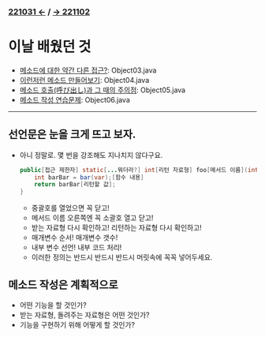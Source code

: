 ﻿### [221031 ←](/221011-_JAVA/22-10/221031/) / [→ 221102](/221011-_JAVA/221102/)

# 이날 배웠던 것

- [메소드에 대한 약간 다른 접근?](/221011-_JAVA/221101/javastudy56/javastudy/src/javastudy/Object03.java): Object03.java
- [이런저런 메소드 만들어보기](/221011-_JAVA/221101/javastudy56/javastudy/src/javastudy/Object04.java): Object04.java
- [메소드 호출(呼び出し)과 그 때의 주의점](/221011-_JAVA/221101/javastudy56/javastudy/src/javastudy/Object05.java): Object05.java
- [메소드 작성 연습문제](/221011-_JAVA/221101/javastudy56/javastudy/src/javastudy/Object06.java): Object06.java

---

## 선언문은 눈을 크게 뜨고 보자.

- 아니 정말로. 몇 번을 강조해도 지나치지 않다구요.

    ```java
    public[접근 제한자] static[...뭐더라?] int[리턴 자료형] foo[메서드 이름](int[매개변수 자료형] var[매개변수 이름]){
        int barBar = bar(var);[함수 내용]
        return barBar[리턴할 값];
    }
    ```
    
    - 중괄호를 열었으면 꼭 닫고!
    - 메서드 이름 오른쪽엔 꼭 소괄호 열고 닫고!
    - 받는 자료형 다시 확인하고! 리턴하는 자료형 다시 확인하고!
    - 매개변수 순서! 매개변수 갯수!
    - 내부 변수 선언! 내부 코드 처리!
    - 이러한 정의는 반드시 반드시 반드시 머릿속에 꼭꼭 넣어두세요.

## 메소드 작성은 계획적으로

- 어떤 기능을 할 것인가?
- 받는 자료형, 돌려주는 자료형은 어떤 것인가?
- 기능을 구현하기 위해 어떻게 할 것인가?